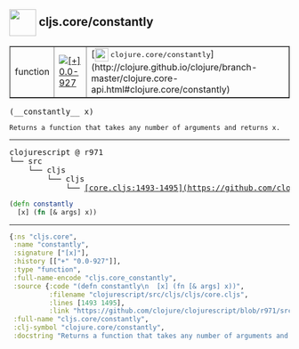 ## <img width="48px" valign="middle" src="http://i.imgur.com/Hi20huC.png"> cljs.core/constantly

 <table border="1">
<tr>
<td>function</td>
<td><a href="https://github.com/cljsinfo/api-refs/tree/0.0-927"><img valign="middle" alt="[+] 0.0-927" src="https://img.shields.io/badge/+-0.0--927-lightgrey.svg"></a> </td>
<td>
[<img height="24px" valign="middle" src="http://i.imgur.com/1GjPKvB.png"> <samp>clojure.core/constantly</samp>](http://clojure.github.io/clojure/branch-master/clojure.core-api.html#clojure.core/constantly)
</td>
</tr>
</table>

 <samp>
(__constantly__ x)<br>
</samp>

```
Returns a function that takes any number of arguments and returns x.
```

---

 <pre>
clojurescript @ r971
└── src
    └── cljs
        └── cljs
            └── <ins>[core.cljs:1493-1495](https://github.com/clojure/clojurescript/blob/r971/src/cljs/cljs/core.cljs#L1493-L1495)</ins>
</pre>

```clj
(defn constantly
  [x] (fn [& args] x))
```


---

```clj
{:ns "cljs.core",
 :name "constantly",
 :signature ["[x]"],
 :history [["+" "0.0-927"]],
 :type "function",
 :full-name-encode "cljs.core_constantly",
 :source {:code "(defn constantly\n  [x] (fn [& args] x))",
          :filename "clojurescript/src/cljs/cljs/core.cljs",
          :lines [1493 1495],
          :link "https://github.com/clojure/clojurescript/blob/r971/src/cljs/cljs/core.cljs#L1493-L1495"},
 :full-name "cljs.core/constantly",
 :clj-symbol "clojure.core/constantly",
 :docstring "Returns a function that takes any number of arguments and returns x."}

```
